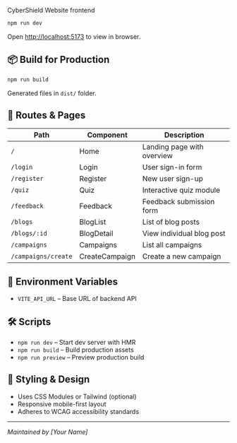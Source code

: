 CyberShield Website frontend
```bash
npm run dev
```

Open [http://localhost:5173](http://localhost:5173) to view in browser.

## 📦 Build for Production

```bash
npm run build
```

Generated files in `dist/` folder.

## 🔗 Routes & Pages

| Path         | Component  | Description                |
| ------------ | ---------- | -------------------------- |
| `/`          | Home       | Landing page with overview |
| `/login`     | Login      | User sign-in form          |
| `/register`  | Register   | New user sign-up           |
| `/quiz`      | Quiz       | Interactive quiz module    |
| `/feedback`  | Feedback   | Feedback submission form   |
| `/blogs`     | BlogList   | List of blog posts         |
| `/blogs/:id` | BlogDetail | View individual blog post  |
| `/campaigns` | Campaigns  | List all campaigns |
| `/campaigns/create` | CreateCampaign | Create a new campaign |

## 🔄 Environment Variables

* `VITE_API_URL` – Base URL of backend API

## 🛠️ Scripts

* `npm run dev` – Start dev server with HMR
* `npm run build` – Build production assets
* `npm run preview` – Preview production build

## 🎨 Styling & Design

* Uses CSS Modules or Tailwind (optional)
* Responsive mobile-first layout
* Adheres to WCAG accessibility standards

---

*Maintained by \[Your Name]*
